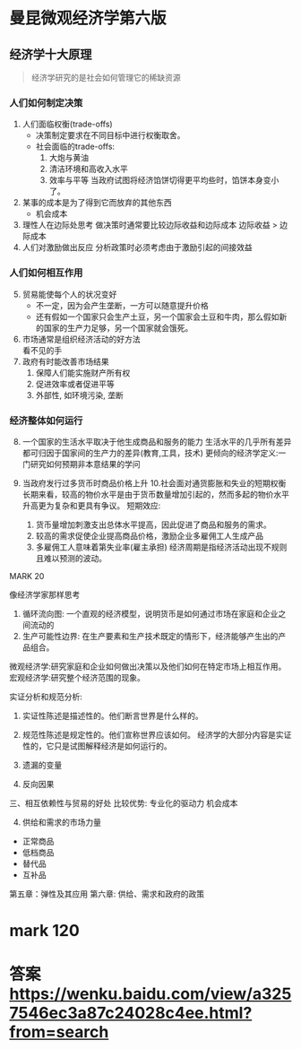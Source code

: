 # 曼昆微观经济学第六版

## 经济学十大原理
> 经济学研究的是社会如何管理它的稀缺资源

### 人们如何制定决策
1. 人们面临权衡(trade-offs)
    - 决策制定要求在不同目标中进行权衡取舍。 
    - 社会面临的trade-offs:
        1. 大炮与黄油
        2. 清洁环境和高收入水平 
        3. 效率与平等
        当政府试图将经济馅饼切得更平均些时，馅饼本身变小了。
2. 某事的成本是为了得到它而放弃的其他东西
    - 机会成本
3. 理性人在边际处思考
    做决策时通常要比较边际收益和边际成本
    边际收益 > 边际成本
4. 人们对激励做出反应
    分析政策时必须考虑由于激励引起的间接效益

### 人们如何相互作用
5. 贸易能使每个人的状况变好
    - 不一定，因为会产生垄断，一方可以随意提升价格
    - 还有假如一个国家只会生产土豆，另一个国家会土豆和牛肉，那么假如新的国家的生产力足够，另一个国家就会饿死。
6. 市场通常是组织经济活动的好方法    
    看不见的手
7. 政府有时能改善市场结果
    1. 保障人们能实施财产所有权
    2. 促进效率或者促进平等
    3. 外部性, 如环境污染, 垄断

### 经济整体如何运行
8. 一个国家的生活水平取决于他生成商品和服务的能力
    生活水平的几乎所有差异都可归因于国家间的生产力的差异(教育,工具，技术)
更倾向的经济学定义:一门研究如何预期非本意结果的学问

9. 当政府发行过多货币时商品价格上升
10.社会面对通货膨胀和失业的短期权衡
    长期来看，较高的物价水平是由于货币数量增加引起的，然而多起的物价水平升高更为复杂和更具有争议。
    短期效应:
    1. 货币量增加刺激支出总体水平提高，因此促进了商品和服务的需求。
    2. 较高的需求促使企业提高商品价格，激励企业多雇佣工人生成产品
    3. 多雇佣工人意味着第失业率(雇主承担)
经济周期是指经济活动出现不规则且难以预测的波动。


MARK 20










像经济学家那样思考
1. 循环流向图: 一个直观的经济模型，说明货币是如何通过市场在家庭和企业之间流动的
2. 生产可能性边界: 在生产要素和生产技术既定的情形下，经济能够产生出的产品组合。

微观经济学:研究家庭和企业如何做出决策以及他们如何在特定市场上相互作用。 
宏观经济学:研究整个经济范围的现象。 

实证分析和规范分析:
1. 实证性陈述是描述性的。他们断言世界是什么样的。
2. 规范性陈述是规定性的。他们宣称世界应该如何。
经济学的大部分内容是实证性的，它只是试图解释经济是如何运行的。

1. 遗漏的变量
2. 反向因果


三、相互依赖性与贸易的好处
比较优势: 专业化的驱动力
机会成本

4. 供给和需求的市场力量
- 正常商品
- 低档商品
- 替代品
- 互补品


第五章：弹性及其应用
第六章: 供给、需求和政府的政策


# mark 120

# 答案 https://wenku.baidu.com/view/a3257546ec3a87c24028c4ee.html?from=search

